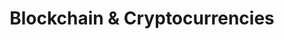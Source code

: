 ---
layout: topic
permalink: /learning/blockchain-cryptocurrencies/
id: blockchain
title: Blockchain & Cryptocurrencies
hide_navigation: true
infos:
  title: Blockchain & Cryptocurrencies
  days: 70
  description: Learn how blockchain and cryptocurrency works and build one in one month
resources:
  - title: Bitcoin and Cryptocurrency Technologies - Coursera MOOC from Princeton University
    url: https://www.coursera.org/learn/cryptocurrency
  - title: Naivecoin Tutorial
    url:  https://lhartikk.github.io/
  - title: Naivecoin Proof of Stake Tutorial
    url: https://naivecoinstake.learn.uno/
  - title: Bitcoin whitepaper
    url: https://bitcoin.org/bitcoin.pdf
  - title: Peercoin whitepaper
    url: https://peercoin.net/whitepaper
  - title: IOTA Whitepaper
    url: https://iota.org/IOTA_Whitepaper.pdf
  - title: Radix DLT Whitepaper
    url: https://papers.radixdlt.com/tempo/latest/
  - title: How Cryptocurrencies Work (Technical Guide)
    url: https://medium.com/learning-lab/how-cryptocurrencies-work-technical-guide-95950c002b8f
  - title: Proof of What? Understand the Distributed Consensuses in Blockchain
    url: https://medium.com/learning-lab/proof-of-what-understand-the-distributed-consensuses-in-blockchain-1d9304ae4afe
projects_ideas:
  - title: Build your own cryptocurrency
  - title: Build your own blockchain
  - title: Fork a cryptocurrency
experiences:
  - title: How I Learnt About Cryptocurrencies and Built One in 2 Months
    url: https://medium.com/learning-lab/how-i-learnt-about-cryptocurrencies-and-built-one-in-2-months-5d6d58616358
    source: medium.com
    author: Sandoche Adittane
---